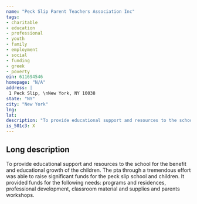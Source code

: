 ```yaml
---
name: "Peck Slip Parent Teachers Association Inc"
tags:
- charitable
- education
- professional
- youth
- family
- employment
- social
- funding
- greek
- poverty
ein: 611694546
homepage: "N/A"
address: |
 1 Peck Slip, \nNew York, NY 10038
state: "NY"
city: "New York"
lng: 
lat: 
description: "To provide educational support and resources to the school for the benefit and educational growth of the children. "
is_501c3: X
---
```


## Long description

To provide educational support and resources to the school for the benefit and educational growth of the children. The pta through a tremendous effort was able to raise significant funds for the peck slip school and children. It provided funds for the following needs: programs and residences, professional development, classroom material and supplies and parents workshops. 
